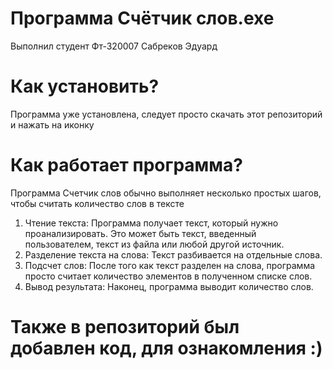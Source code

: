 # Программа Счётчик слов.exe
Выполнил студент Фт-320007 Сабреков Эдуард

# Как установить?
Программа уже установлена, следует просто скачать этот репозиторий и нажать на иконку

# Как работает программа?
Программа Счетчик слов обычно выполняет несколько простых шагов, чтобы считать количество слов в тексте
1) Чтение текста: Программа получает текст, который нужно проанализировать. Это может быть текст, введенный пользователем, текст из файла или любой другой источник.
2) Разделение текста на слова: Текст разбивается на отдельные слова.
3) Подсчет слов: После того как текст разделен на слова, программа просто считает количество элементов в полученном списке слов.
4) Вывод результата: Наконец, программа выводит количество слов.

# Также в репозиторий был добавлен код, для ознакомления :)
